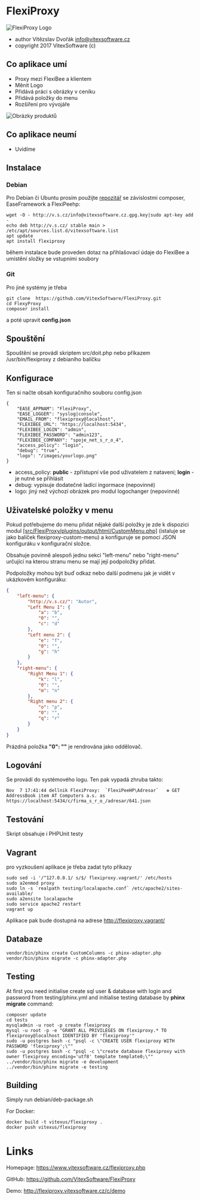 FlexiProxy
=======================================

![FlexiProxy Logo](https://github.com/VitexSoftware/FlexiProxy/blob/master/doc/flexiproxy-square-logo.png "Project Logo")

 * author    Vítězslav Dvořák <info@vitexsoftware.cz>
 * copyright 2017 VitexSoftware (c)

Co aplikace umí
---------------

 * Proxy mezi FlexiBee a klientem
 * Měnit Logo
 * Přidává práci s obrázky v ceníku
 * Přidává položky do menu
 * Rozšíření pro vývojáře 

![Obrázky produktů](https://raw.githubusercontent.com/VitexSoftware/FlexiProxy/master/doc/new-attachment.png "Obrázek")


Co aplikace neumí
-----------------

 * Uvidíme

Instalace
---------


### Debian

Pro Debian či Ubuntu prosím použijte [repozitář](http://vitexsoftware.cz/repos.php) se závislostmi composer, EaseFramework a FlexiPeehp:

    wget -O - http://v.s.cz/info@vitexsoftware.cz.gpg.key|sudo apt-key add -
    echo deb http://v.s.cz/ stable main > /etc/apt/sources.list.d/vitexsoftware.list
    apt update
    apt install flexiproxy

během instalace bude proveden dotaz na přihlašovací údaje do FlexiBee a umístění složky se vstupními soubory


### Git

Pro jiné systémy je třeba 

    git clone  https://github.com/VitexSoftware/FlexiProxy.git
    cd FlexyProxy
    composer install
        
a poté upravit __config.json__


Spouštění
---------

Spouštění se provádí skriptem src/doit.php nebo příkazem /usr/bin/flexiproxy z debianího balíčku


Konfigurace
-----------

Ten si načte obsah konfiguračního souboru config.json 

    {
        "EASE_APPNAM": "FlexiProxy",
        "EASE_LOGGER": "syslog|console",
        "EMAIL_FROM": "flexiproxy@localhost",
        "FLEXIBEE_URL": "https://localhost:5434",
        "FLEXIBEE_LOGIN": "admin",
        "FLEXIBEE_PASSWORD": "admin123",
        "FLEXIBEE_COMPANY": "spoje_net_s_r_o_4",
        "access_policy": "login",
        "debug": "true",
        "logo": "/images/yourlogo.png"
    }

  * access_policy: **public** - zpřístupní vše pod uživatelem z natavení; **login** - je nutné se přihlásit
  * debug: vypisuje dodatečné ladící ingormace (nepovinné)
  * logo:  jiný než výchozí obrázek pro modul logochanger (nepovinné)

Uživatelské položky v menu
--------------------------

Pokud potřebujeme do menu přidat nějaké další položky je zde k dispozici modul
[[src/FlexiProxy/plugins/output/html/CustomMenu.php]](output/html/CustomMenu.php)
(istaluje se jako balíček flexiproxy-custom-menu) a konfiguruje se pomocí JSON
konfiguráku v konfigurační složce. 

Obsahuje povinně alespoň jednu sekci "left-menu" nebo "right-menu" určující na
kterou stranu menu se mají její podpoložky přidat. 

Podpoložky mohou být buď odkaz nebo další podmenu jak je vidět v ukázkovém 
konfiguráku:

```json
{
    "left-menu": {
        "http://v.s.cz/": "Autor",
        "Left Menu 1": {
            "a": "b",
            "0": "",
            "c": "d"
        },
        "Left menu 2": {
            "e": "f",
            "0": "",
            "g": "h"
        }
    },
    "right-menu": {
        "Right Menu 1": {
            "k": "l",
            "0": "",
            "m": "n"
        },
        "Right menu 2": {
            "o": "p",
            "0": "",
            "q": "r"
        }
    }
}
```
Prázdná položka **"0": ""** je rendrována jako oddělovač.


Logování
--------

Se provádí do systémového logu. Ten pak vypadá zhruba takto:

    Nov  7 17:41:44 dellnik FlexiProxy:  `FlexiPeeHP\Adresar`   ❁ GET AddressBook item AT Computers a.s. as https://localhost:5434/c/firma_s_r_o_/adresar/641.json


Testování
---------

Skript obsahuje i PHPUnit testy

Vagrant
-------

pro vyzkoušení aplikace je třeba zadat  tyto příkazy

    sudo sed -i '/^127.0.0.1/ s/$/ flexiproxy.vagrant/' /etc/hosts
    sudo a2enmod proxy
    sudo ln -s `realpath testing/localapache.conf` /etc/apache2/sites-available/
    sudo a2ensite localapache
    sudo service apache2 restart
    vagrant up
    
Aplikace pak bude dostupná na adrese http://flexiproxy.vagrant/ 


Databaze
--------

    vendor/bin/phinx create CustomColumns -c phinx-adapter.php
    vendor/bin/phinx migrate -c phinx-adapter.php

Testing
-------

At first you need initialise create sql user & database with login and password 
from testing/phinx.yml and initialise testing database by **phinx migrate** 
command:

```
composer update
cd tests
mysqladmin -u root -p create flexiproxy
mysql -u root -p -e "GRANT ALL PRIVILEGES ON flexiproxy.* TO flexiproxy@localhost IDENTIFIED BY 'flexiproxy'"
sudo -u postgres bash -c "psql -c \"CREATE USER flexiproxy WITH PASSWORD 'flexiproxy';\""
sudo -u postgres bash -c "psql -c \"create database flexiproxy with owner flexiproxy encoding='utf8' template template0;\""
../vendor/bin/phinx migrate -e development 
../vendor/bin/phinx migrate -e testing  
```

Building
--------

Simply run debian/deb-package.sh

For Docker:

    docker build -t vitexus/flexiproxy .
    docker push vitexus/flexiproxy


Links
=====

Homepage: https://www.vitexsoftware.cz/flexiproxy.php

GitHub: https://github.com/VitexSoftware/FlexiProxy

Demo: http://flexiproxy.vitexsoftware.cz/c/demo
